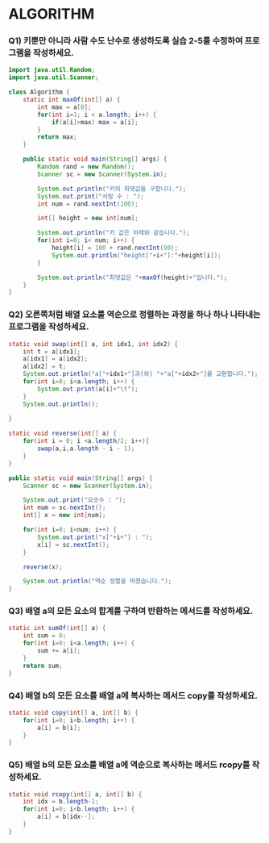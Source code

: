 # ALGORITHM

### Q1) 키뿐만 아니라 사람 수도 난수로 생성하도록 실습 2-5를 수정하여 프로그램을 작성하세요.
```java
import java.util.Random;
import java.util.Scanner;

class Algorithm {
    static int maxOf(int[] a) {
        int max = a[0];
        for(int i=1; i < a.length; i++) {
            if(a[i]>max) max = a[i];
        }
        return max;
    }

    public static void main(String[] args) {
        Random rand = new Random();
        Scanner sc = new Scanner(System.in);

        System.out.println("키의 최댓값을 구합니다.");
        System.out.print("사람 수 : ");
        int num = rand.nextInt(100);

        int[] height = new int[num];

        System.out.println("키 값은 아래와 같습니다.");
        for(int i=0; i< num; i++) {
            height[i] = 100 + rand.nextInt(90);
            System.out.println("height["+i+"]:"+height[i]);
        }

        System.out.println("최댓값은 "+maxOf(height)+"입니다.");
    }
}
```

### Q2) 오른쪽처럼 배열 요소를 역순으로 정렬하는 과정을 하나 하나 나타내는 프로그램을 작성하세요.
```java
static void swap(int[] a, int idx1, int idx2) {
	int t = a[idx1];
	a[idx1] = a[idx2];
	a[idx2] = t;
	System.out.println("a["+idx1+"]과(와) "+"a["+idx2+"]를 교환합니다.");
	for(int i=0; i<a.length; i++) {
		System.out.print(a[i]+"\t");
	}
	System.out.println();
	
}

static void reverse(int[] a) {
	for(int i = 0; i <a.length/2; i++){
		swap(a,i,a.length - i - 1);
	}
}

public static void main(String[] args) {
	Scanner sc = new Scanner(System.in);

	System.out.print("요솟수 : ");
	int num = sc.nextInt();
	int[] x = new int[num];

	for(int i=0; i<num; i++) {
		System.out.print("x["+i+"] : ");
		x[i] = sc.nextInt();
	}

	reverse(x);

	System.out.println("역순 정렬을 마쳤습니다.");
}
```

### Q3) 배열 a의 모든 요소의 합계를 구하여 반환하는 메서드를 작성하세요.
```java
static int sumOf(int[] a) {
	int sum = 0;
	for(int i=0; i<a.length; i++) {
		sum += a[i];
	}
	return sum;
}
```

### Q4) 배열 b의 모든 요소를 배열 a에 복사하는 메서드 copy를 작성하세요.
```java
static void copy(int[] a, int[] b) {
	for(int i=0; i<b.length; i++) {
		a[i] = b[i];
	}
}
```

### Q5) 배열 b의 모든 요소를 배열 a에 역순으로 복사하는 메서드 rcopy를 작성하세요.
```java
static void rcopy(int[] a, int[] b) {
	int idx = b.length-1;
	for(int i=0; i<b.length; i++) {
		a[i] = b[idx--];
	}
}
```